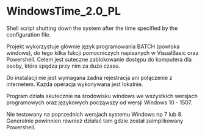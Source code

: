 # WindowsTime_2.0_PL
Shell script shutting down the system after the time specified by the configuration file.

Projekt wykorzystuje głównie język programowania BATCH (powłoka windows), do tego kilka fukcji pomocniczych napisanych w VisualBasic oraz Powershell.
Celem jest suteczne zablokowanie dostępu do komputera dla osoby, która spędza przy nim za dużo czasu.

Do instalacji nie jest wymagana żadna rejestracja ani połączenie z internetem. Każda operacja wykonywana jest lokalnie.

Program działa skutecznie na środowisku windows we wszystkich wersjach programowych oraz językowych począwszy od wersji Windows 10 - 1507.

Nie testowany na poprzednich wersjach systemu Windows np 7 lub 8. Generalnie powinnien również działać tam gdzie został zaimplikowany Powershell.
